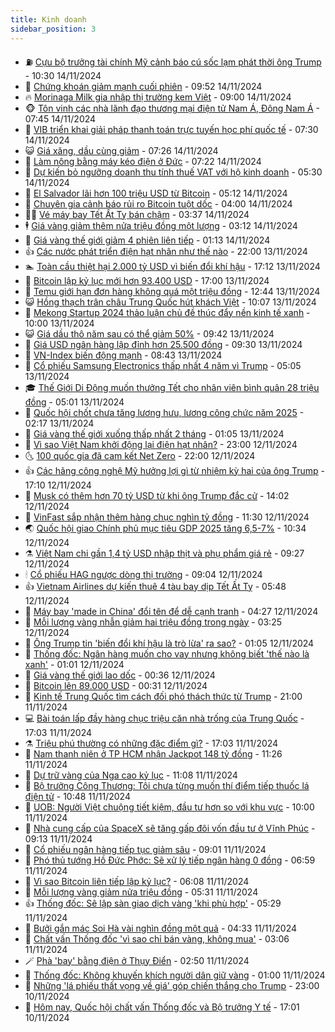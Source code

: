 ```yaml
---
title: Kinh doanh
sidebar_position: 3
---
```


<!-- vnexpress-kinh-doanh:START -->
- ⛽️ [Cựu bộ trưởng tài chính Mỹ cảnh báo cú sốc lạm phát thời ông Trump](https://vnexpress.net/cuu-bo-truong-tai-chinh-my-canh-bao-cu-soc-lam-phat-thoi-ong-trump-4816117.html) - 10:30 14/11/2024
- 🐲 [Chứng khoán giảm mạnh cuối phiên](https://vnexpress.net/chung-khoan-giam-manh-cuoi-phien-4816123.html) - 09:52 14/11/2024
- 🔥 [Morinaga Milk gia nhập thị trường kem Việt](https://vnexpress.net/morinaga-milk-gia-nhap-thi-truong-kem-viet-4813984.html) - 09:00 14/11/2024
- 🐵 [Tôn vinh các nhà lãnh đạo thương mại điện tử Nam Á, Đông Nam Á](https://vnexpress.net/ton-vinh-cac-nha-lanh-dao-thuong-mai-dien-tu-nam-a-dong-nam-a-4815995.html) - 07:45 14/11/2024
- 🦅 [VIB triển khai giải pháp thanh toán trực tuyến học phí quốc tế](https://vnexpress.net/vib-trien-khai-giai-phap-thanh-toan-truc-tuyen-hoc-phi-quoc-te-4815988.html) - 07:30 14/11/2024
- 😺 [Giá xăng, dầu cùng giảm](https://vnexpress.net/gia-xang-moi-nhat-hom-nay-14-11-4815993.html) - 07:26 14/11/2024
- 🤩 [Làm nông bằng máy kéo điện ở Đức](https://vnexpress.net/lam-nong-bang-may-keo-dien-o-duc-4814840.html) - 07:22 14/11/2024
- 🌮 [Dự kiến bỏ ngưỡng doanh thu tính thuế VAT với hộ kinh doanh](https://vnexpress.net/du-kien-bo-nguong-doanh-thu-tinh-thue-vat-voi-ho-kinh-doanh-4815959.html) - 05:30 14/11/2024
- 🧰 [El Salvador lãi hơn 100 triệu USD từ Bitcoin](https://vnexpress.net/el-salvador-lai-hon-100-trieu-usd-tu-bitcoin-4815930.html) - 05:12 14/11/2024
- 🤔 [Chuyên gia cảnh báo rủi ro Bitcoin tuột dốc](https://vnexpress.net/chuyen-gia-canh-bao-rui-ro-bitcoin-tuot-doc-4815656.html) - 04:00 14/11/2024
- 🧑‍💻 [Vé máy bay Tết Ất Tỵ bán chậm](https://vnexpress.net/ve-may-bay-tet-at-ty-ban-cham-4815573.html) - 03:37 14/11/2024
- 🕴 [Giá vàng giảm thêm nửa triệu đồng một lượng](https://vnexpress.net/gia-vang-giam-them-nua-trieu-dong-mot-luong-4815866.html) - 03:12 14/11/2024
- 🦩 [Giá vàng thế giới giảm 4 phiên liên tiếp](https://vnexpress.net/gia-vang-the-gioi-giam-4-phien-lien-tiep-4815802.html) - 01:13 14/11/2024
- 👍 [Các nước phát triển điện hạt nhân như thế nào](https://vnexpress.net/cac-nuoc-phat-trien-dien-hat-nhan-nhu-the-nao-4814098.html) - 22:00 13/11/2024
- 🏊 [Toàn cầu thiệt hại 2.000 tỷ USD vì biến đổi khí hậu](https://vnexpress.net/toan-cau-thiet-hai-2-000-ty-usd-vi-bien-doi-khi-hau-4815183.html) - 17:12 13/11/2024
- 🤡 [Bitcoin lập kỷ lục mới hơn 93.400 USD](https://vnexpress.net/bitcoin-lap-ky-luc-moi-hon-93-300-usd-4815765.html) - 17:00 13/11/2024
- 👀 [Temu giới hạn đơn hàng không quá một triệu đồng](https://vnexpress.net/temu-gioi-han-don-hang-khong-qua-mot-trieu-dong-4815594.html) - 12:44 13/11/2024
- 😺 [Hồng thạch trân châu Trung Quốc hút khách Việt](https://vnexpress.net/hong-thach-tran-chau-trung-quoc-hut-khach-viet-4814123.html) - 10:07 13/11/2024
- 🦣 [Mekong Startup 2024 thảo luận chủ đề thúc đẩy nền kinh tế xanh](https://vnexpress.net/mekong-startup-2024-thao-luan-chu-de-thuc-day-nen-kinh-te-xanh-4815690.html) - 10:00 13/11/2024
- 😺 [Giá dầu thô năm sau có thể giảm 50%](https://vnexpress.net/gia-dau-tho-nam-sau-co-the-giam-50-4815448.html) - 09:42 13/11/2024
- 💼 [Giá USD ngân hàng lập đỉnh hơn 25.500 đồng](https://vnexpress.net/gia-usd-ngan-hang-len-cao-nhat-lich-su-4815668.html) - 09:30 13/11/2024
- 🤗 [VN-Index biến động mạnh](https://vnexpress.net/vn-index-bien-dong-manh-4815654.html) - 08:43 13/11/2024
- 👀 [Cổ phiếu Samsung Electronics thấp nhất 4 năm vì Trump](https://vnexpress.net/co-phieu-samsung-electronics-thap-nhat-4-nam-vi-trump-4815447.html) - 05:05 13/11/2024
- 🎓 [Thế Giới Di Động muốn thưởng Tết cho nhân viên bình quân 28 triệu đồng](https://vnexpress.net/the-gioi-di-dong-muon-thuong-tet-cho-nhan-vien-binh-quan-28-trieu-dong-4815531.html) - 05:01 13/11/2024
- 🗽 [Quốc hội chốt chưa tăng lương hưu, lương công chức năm 2025](https://vnexpress.net/quoc-hoi-chot-chua-tang-luong-huu-luong-cong-chuc-nam-2025-4815384.html) - 02:17 13/11/2024
- 🚀 [Giá vàng thế giới xuống thấp nhất 2 tháng](https://vnexpress.net/gia-vang-the-gioi-xuong-thap-nhat-2-thang-4815376.html) - 01:05 13/11/2024
- 🤗 [Vì sao Việt Nam khởi động lại điện hạt nhân?](https://vnexpress.net/vi-sao-viet-nam-khoi-dong-lai-dien-hat-nhan-4811995.html) - 23:00 12/11/2024
- 🌜 [100 quốc gia đã cam kết Net Zero](https://vnexpress.net/100-quoc-gia-da-cam-ket-net-zero-4815232.html) - 22:00 12/11/2024
- 👍 [Các hãng công nghệ Mỹ hưởng lợi gì từ nhiệm kỳ hai của ông Trump](https://vnexpress.net/cac-hang-cong-nghe-my-huong-loi-gi-tu-nhiem-ky-hai-cua-ong-trump-4815132.html) - 17:10 12/11/2024
- 🤖 [Musk có thêm hơn 70 tỷ USD từ khi ông Trump đắc cử](https://vnexpress.net/musk-co-them-hon-70-ty-usd-tu-khi-ong-trump-dac-cu-4815320.html) - 14:02 12/11/2024
- 🫣 [VinFast sắp nhận thêm hàng chục nghìn tỷ đồng](https://vnexpress.net/vinfast-sap-nhan-them-hang-chuc-nghin-ty-dong-4815284.html) - 11:30 12/11/2024
- 🌏 [Quốc hội giao Chính phủ mục tiêu GDP 2025 tăng 6,5-7%](https://vnexpress.net/quoc-hoi-giao-chinh-phu-muc-tieu-gdp-2025-tang-6-5-7-4815248.html) - 10:34 12/11/2024
- ⚗️ [Việt Nam chi gần 1,4 tỷ USD nhập thịt và phụ phẩm giá rẻ](https://vnexpress.net/viet-nam-chi-gan-1-4-ty-usd-nhap-thit-va-phu-pham-gia-re-4815211.html) - 09:27 12/11/2024
- 🕯 [Cổ phiếu HAG ngược dòng thị trường](https://vnexpress.net/chung-khoan-hom-nay-12-11-co-phieu-hag-nguoc-dong-thi-truong-4815219.html) - 09:04 12/11/2024
- 👍 [Vietnam Airlines dự kiến thuê 4 tàu bay dịp Tết Ất Tỵ](https://vnexpress.net/vietnam-airlines-du-kien-thue-4-tau-bay-dip-tet-at-ty-4815112.html) - 05:48 12/11/2024
- 🤠 [Máy bay &#39;made in China&#39; đổi tên để dễ cạnh tranh](https://vnexpress.net/may-bay-made-in-china-doi-ten-de-de-canh-tranh-4815014.html) - 04:27 12/11/2024
- 🌊 [Mỗi lượng vàng nhẫn giảm hai triệu đồng trong ngày](https://vnexpress.net/gia-vang-giam-them-1-trieu-dong-moi-luong-4814989.html) - 03:25 12/11/2024
- 🌈 [Ông Trump tin &#39;biến đổi khí hậu là trò lừa&#39; ra sao?](https://vnexpress.net/ong-trump-tin-bien-doi-khi-hau-la-tro-lua-ra-sao-4814750.html) - 01:05 12/11/2024
- 🥳 [Thống đốc: Ngân hàng muốn cho vay nhưng không biết &#39;thế nào là xanh&#39;](https://vnexpress.net/20-du-no-vay-ngan-hang-duoc-danh-gia-rui-ro-voi-moi-truong-4814687.html) - 01:01 12/11/2024
- 🐻 [Giá vàng thế giới lao dốc](https://vnexpress.net/gia-vang-the-gioi-lao-doc-4814931.html) - 00:36 12/11/2024
- 💫 [Bitcoin lên 89.000 USD](https://vnexpress.net/gia-bitcoin-hom-nay-12-11-btc-tang-len-89-000-usd-von-hoa-vuot-qua-bac-4814926.html) - 00:31 12/11/2024
- 🤩 [Kinh tế Trung Quốc tìm cách đối phó thách thức từ Trump](https://vnexpress.net/kinh-te-trung-quoc-tim-cach-doi-pho-thach-thuc-tu-trump-4814657.html) - 21:00 11/11/2024
- 💻 [Bài toán lấp đầy hàng chục triệu căn nhà trống của Trung Quốc](https://vnexpress.net/bai-toan-lap-day-hang-chuc-trieu-can-nha-trong-cua-trung-quoc-4812427.html) - 17:03 11/11/2024
- ⚗️ [Triệu phú thường có những đặc điểm gì?](https://vnexpress.net/trieu-phu-thuong-co-nhung-dac-diem-gi-4809941.html) - 17:03 11/11/2024
- 🌈 [Nam thanh niên ở TP HCM nhận Jackpot 148 tỷ đồng](https://vnexpress.net/nam-thanh-nien-o-tp-hcm-nhan-jackpot-148-ty-dong-4814845.html) - 11:26 11/11/2024
- 🌝 [Dự trữ vàng của Nga cao kỷ lục](https://vnexpress.net/du-tru-vang-cua-nga-cao-ky-luc-4814790.html) - 11:08 11/11/2024
- 🥸 [Bộ trưởng Công Thương: Tôi chưa từng muốn thí điểm tiếp thuốc lá điện tử](https://vnexpress.net/bo-truong-cong-thuong-toi-chua-tung-muon-thi-diem-tiep-thuoc-la-dien-tu-4814835.html) - 10:48 11/11/2024
- 🦆 [UOB: Người Việt chuộng tiết kiệm, đầu tư hơn so với khu vực](https://vnexpress.net/uob-nguoi-viet-chuong-tiet-kiem-dau-tu-hon-so-voi-khu-vuc-4813863.html) - 10:00 11/11/2024
- 🌋 [Nhà cung cấp của SpaceX sẽ tăng gấp đôi vốn đầu tư ở Vĩnh Phúc](https://vnexpress.net/nha-cung-cap-cua-spacex-se-tang-gap-doi-von-dau-tu-o-vinh-phuc-4814797.html) - 09:13 11/11/2024
- 🦍 [Cổ phiếu ngân hàng tiếp tục giảm sâu](https://vnexpress.net/chung-khoan-hom-nay-11-11-co-phieu-ngan-hang-tiep-tuc-chiet-khau-4814765.html) - 09:01 11/11/2024
- 🤔 [Phó thủ tướng Hồ Đức Phớc: Sẽ xử lý tiếp ngân hàng 0 đồng](https://vnexpress.net/chat-van-thong-doc-chieu-11-11-4814678-tong-thuat.html) - 06:59 11/11/2024
- 🧰 [Vì sao Bitcoin liên tiếp lập kỷ lục?](https://vnexpress.net/gia-bitcoin-hom-nay-11-11-vi-sao-bitcoin-lap-ky-luc-lien-tuc-4814629.html) - 06:08 11/11/2024
- 🌝 [Mỗi lượng vàng giảm nửa triệu đồng](https://vnexpress.net/moi-luong-vang-giam-vai-tram-ngan-dong-4814619.html) - 05:31 11/11/2024
- 👍 [Thống đốc: Sẽ lập sàn giao dịch vàng &#39;khi phù hợp&#39;](https://vnexpress.net/thong-doc-se-lap-san-giao-dich-vang-khi-phu-hop-4814599.html) - 05:29 11/11/2024
- 🗽 [Bưởi gắn mác Soi Hà vài nghìn đồng một quả](https://vnexpress.net/buoi-gan-mac-soi-ha-vai-nghin-dong-mot-qua-4812944.html) - 04:33 11/11/2024
- 🐎 [Chất vấn Thống đốc &#39;vì sao chỉ bán vàng, không mua&#39;](https://vnexpress.net/chat-van-thong-doc-vi-sao-chi-ban-vang-khong-mua-4814542.html) - 03:06 11/11/2024
- 🪄 [Phà &#39;bay&#39; bằng điện ở Thụy Điển](https://vnexpress.net/pha-bay-bang-dien-o-thuy-dien-4813902.html) - 02:50 11/11/2024
- 🎊 [Thống đốc: Không khuyến khích người dân giữ vàng](https://vnexpress.net/phien-chat-van-thong-doc-ngan-hang-nha-nuoc-nguyen-thi-hong-sang-11-11-4814390-tong-thuat.html) - 01:00 11/11/2024
- 🗽 [Những &#39;lá phiếu thất vọng về giá&#39; góp chiến thắng cho Trump](https://vnexpress.net/nhung-la-phieu-that-vong-ve-gia-gop-chien-thang-cho-trump-4814308.html) - 23:00 10/11/2024
- 🦩 [Hôm nay, Quốc hội chất vấn Thống đốc và Bộ trưởng Y tế](https://vnexpress.net/hom-nay-quoc-hoi-chat-van-thong-doc-va-bo-truong-y-te-4814389.html) - 17:01 10/11/2024<!-- vnexpress-kinh-doanh:END -->
